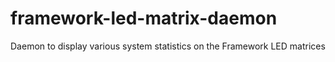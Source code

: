 # framework-led-matrix-daemon
Daemon to display various system statistics on the Framework LED matrices
